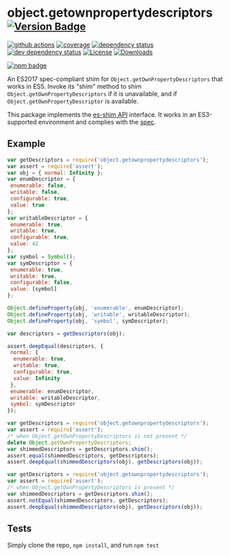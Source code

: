 # object.getownpropertydescriptors <sup>[![Version Badge][npm-version-svg]][package-url]</sup>

[![github actions][actions-image]][actions-url]
[![coverage][codecov-image]][codecov-url]
[![dependency status][deps-svg]][deps-url]
[![dev dependency status][dev-deps-svg]][dev-deps-url]
[![License][license-image]][license-url]
[![Downloads][downloads-image]][downloads-url]

[![npm badge][npm-badge-png]][package-url]

An ES2017 spec-compliant shim for `Object.getOwnPropertyDescriptors` that works in ES5.
Invoke its "shim" method to shim `Object.getOwnPropertyDescriptors` if it is unavailable, and if `Object.getOwnPropertyDescriptor` is available.

This package implements the [es-shim API](https://github.com/es-shims/api) interface. It works in an ES3-supported environment and complies with the [spec](https://github.com/tc39/ecma262/pull/582).

## Example

```js
var getDescriptors = require('object.getownpropertydescriptors');
var assert = require('assert');
var obj = { normal: Infinity };
var enumDescriptor = {
 enumerable: false,
 writable: false,
 configurable: true,
 value: true
};
var writableDescriptor = {
 enumerable: true,
 writable: true,
 configurable: true,
 value: 42
};
var symbol = Symbol();
var symDescriptor = {
 enumerable: true,
 writable: true,
 configurable: false,
 value: [symbol]
};

Object.defineProperty(obj, 'enumerable', enumDescriptor);
Object.defineProperty(obj, 'writable', writableDescriptor);
Object.defineProperty(obj, 'symbol', symDescriptor);

var descriptors = getDescriptors(obj);

assert.deepEqual(descriptors, {
 normal: {
  enumerable: true,
  writable: true,
  configurable: true,
  value: Infinity
 },
 enumerable: enumDescriptor,
 writable: writableDescriptor,
 symbol: symDescriptor
});
```

```js
var getDescriptors = require('object.getownpropertydescriptors');
var assert = require('assert');
/* when Object.getOwnPropertyDescriptors is not present */
delete Object.getOwnPropertyDescriptors;
var shimmedDescriptors = getDescriptors.shim();
assert.equal(shimmedDescriptors, getDescriptors);
assert.deepEqual(shimmedDescriptors(obj), getDescriptors(obj));
```

```js
var getDescriptors = require('object.getownpropertydescriptors');
var assert = require('assert');
/* when Object.getOwnPropertyDescriptors is present */
var shimmedDescriptors = getDescriptors.shim();
assert.notEqual(shimmedDescriptors, getDescriptors);
assert.deepEqual(shimmedDescriptors(obj), getDescriptors(obj));
```

## Tests

Simply clone the repo, `npm install`, and run `npm test`

[package-url]: https://npmjs.org/package/object.getownpropertydescriptors
[npm-version-svg]: http://versionbadg.es/es-shims/Object.getOwnPropertyDescriptors.svg
[deps-svg]: https://david-dm.org/es-shims/Object.getOwnPropertyDescriptors.svg
[deps-url]: https://david-dm.org/es-shims/Object.getOwnPropertyDescriptors
[dev-deps-svg]: https://david-dm.org/es-shims/Object.getOwnPropertyDescriptors/dev-status.svg
[dev-deps-url]: https://david-dm.org/es-shims/Object.getOwnPropertyDescriptors#info=devDependencies
[npm-badge-png]: https://nodei.co/npm/object.getownpropertydescriptors.png?downloads=true&stars=true
[license-image]: http://img.shields.io/npm/l/object.getownpropertydescriptors.svg
[license-url]: LICENSE
[downloads-image]: http://img.shields.io/npm/dm/object.getownpropertydescriptors.svg
[downloads-url]: http://npm-stat.com/charts.html?package=object.getownpropertydescriptors
[codecov-image]: https://codecov.io/gh/es-shims/Object.getOwnPropertyDescriptors/branch/main/graphs/badge.svg
[codecov-url]: https://app.codecov.io/gh/es-shims/Object.getOwnPropertyDescriptors/
[actions-image]: https://img.shields.io/endpoint?url=https://github-actions-badge-u3jn4tfpocch.runkit.sh/es-shims/Object.getOwnPropertyDescriptors
[actions-url]: https://github.com/es-shims/Object.getOwnPropertyDescriptors/actions

